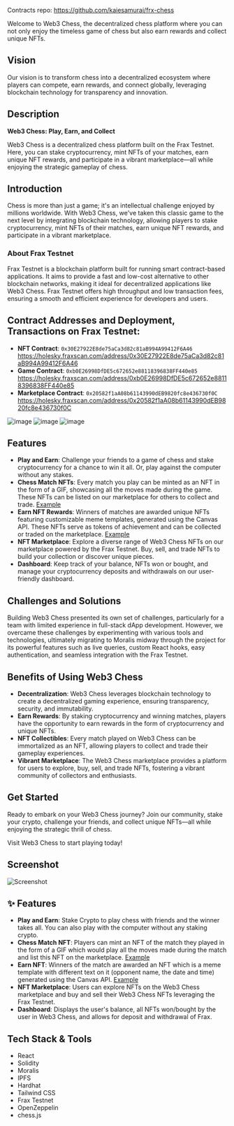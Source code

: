 Contracts repo: https://github.com/kaiesamurai/frx-chess 

Welcome to Web3 Chess, the decentralized chess platform where you can not only enjoy the timeless game of chess but also earn rewards and collect unique NFTs.

## Vision

Our vision is to transform chess into a decentralized ecosystem where players can compete, earn rewards, and connect globally, leveraging blockchain technology for transparency and innovation.

## Description

**Web3 Chess: Play, Earn, and Collect**

Web3 Chess is a decentralized chess platform built on the Frax Testnet. Here, you can stake cryptocurrency, mint NFTs of your matches, earn unique NFT rewards, and participate in a vibrant marketplace—all while enjoying the strategic gameplay of chess.

## Introduction

Chess is more than just a game; it's an intellectual challenge enjoyed by millions worldwide. With Web3 Chess, we've taken this classic game to the next level by integrating blockchain technology, allowing players to stake cryptocurrency, mint NFTs of their matches, earn unique NFT rewards, and participate in a vibrant marketplace.

### About Frax Testnet
Frax Testnet is a blockchain platform built for running smart contract-based applications. It aims to provide a fast and low-cost alternative to other blockchain networks, making it ideal for decentralized applications like Web3 Chess. Frax Testnet offers high throughput and low transaction fees, ensuring a smooth and efficient experience for developers and users.

## Contract Addresses and Deployment, Transactions on Frax Testnet:

- **NFT Contract**: `0x30E27922E8de75aCa3d82c81aB994A99412F6A46`
https://holesky.fraxscan.com/address/0x30E27922E8de75aCa3d82c81aB994A99412F6A46
- **Game Contract**: `0xb0E26998DfDE5c672652e88118396838FF440e85`
https://holesky.fraxscan.com/address/0xb0E26998DfDE5c672652e88118396838FF440e85
- **Marketplace Contract**: `0x20582f1aA08b61143990dEB9820fc8e436730f0C`
https://holesky.fraxscan.com/address/0x20582f1aA08b61143990dEB9820fc8e436730f0C

![image](https://github.com/kaiesamurai/frx-chess-main/assets/96937608/a4169034-1f0c-4378-8890-a69d7aa1b533)
![image](https://github.com/kaiesamurai/frx-chess-main/assets/96937608/49205b3a-514f-4541-8f2b-6744b75174b3)
![image](https://github.com/kaiesamurai/frx-chess-main/assets/96937608/f7421697-cddc-4a67-a131-b114594030a3)

## Features

- **Play and Earn**: Challenge your friends to a game of chess and stake cryptocurrency for a chance to win it all. Or, play against the computer without any stakes.
- **Chess Match NFTs**: Every match you play can be minted as an NFT in the form of a GIF, showcasing all the moves made during the game. These NFTs can be listed on our marketplace for others to collect and trade. [Example](https://drive.google.com/file/d/1BC-vxcBaLHhLk0QbHLtO9ZLF3Ky3IIIG/view?usp=sharing)
- **Earn NFT Rewards**: Winners of matches are awarded unique NFTs featuring customizable meme templates, generated using the Canvas API. These NFTs serve as tokens of achievement and can be collected or traded on the marketplace. [Example](https://drive.google.com/file/d/17D8kcoC8g9celsO9cVAsfnptFDvprIUU/view?usp=sharing)
- **NFT Marketplace**: Explore a diverse range of Web3 Chess NFTs on our marketplace powered by the Frax Testnet. Buy, sell, and trade NFTs to build your collection or discover unique pieces.
- **Dashboard**: Keep track of your balance, NFTs won or bought, and manage your cryptocurrency deposits and withdrawals on our user-friendly dashboard.

## Challenges and Solutions

Building Web3 Chess presented its own set of challenges, particularly for a team with limited experience in full-stack dApp development. However, we overcame these challenges by experimenting with various tools and technologies, ultimately migrating to Moralis midway through the project for its powerful features such as live queries, custom React hooks, easy authentication, and seamless integration with the Frax Testnet.

## Benefits of Using Web3 Chess

- **Decentralization**: Web3 Chess leverages blockchain technology to create a decentralized gaming experience, ensuring transparency, security, and immutability.
- **Earn Rewards**: By staking cryptocurrency and winning matches, players have the opportunity to earn rewards in the form of cryptocurrency and unique NFTs.
- **NFT Collectibles**: Every match played on Web3 Chess can be immortalized as an NFT, allowing players to collect and trade their gameplay experiences.
- **Vibrant Marketplace**: The Web3 Chess marketplace provides a platform for users to explore, buy, sell, and trade NFTs, fostering a vibrant community of collectors and enthusiasts.

## Get Started

Ready to embark on your Web3 Chess journey? Join our community, stake your crypto, challenge your friends, and collect unique NFTs—all while enjoying the strategic thrill of chess.

Visit Web3 Chess to start playing today!

## Screenshot

![Screenshot](https://user-images.githubusercontent.com/53316345/145725775-06f3ddd8-bedd-474f-9d89-74999ad3dcd6.png)

## ✨ Features

- **Play and Earn**: Stake Crypto to play chess with friends and the winner takes all. You can also play with the computer without any staking crypto.
- **Chess Match NFT**: Players can mint an NFT of the match they played in the form of a GIF which would play all the moves made during the match and list this NFT on the marketplace. [Example](https://drive.google.com/file/d/1BC-vxcBaLHhLk0QbHLtO9ZLF3Ky3IIIG/view?usp=sharing)
- **Earn NFT**: Winners of the match are awarded an NFT which is a meme template with different text on it (opponent name, the date and time) generated using the Canvas API. [Example](https://drive.google.com/file/d/17D8kcoC8g9celsO9cVAsfnptFDvprIUU/view?usp=sharing)
- **NFT Marketplace**: Users can explore NFTs on the Web3 Chess marketplace and buy and sell their Web3 Chess NFTs leveraging the Frax Testnet.
- **Dashboard**: Displays the user's balance, all NFTs won/bought by the user in Web3 Chess, and allows for deposit and withdrawal of Frax.

## Tech Stack & Tools

- React
- Solidity
- Moralis
- IPFS
- Hardhat
- Tailwind CSS
- Frax Testnet
- OpenZeppelin
- chess.js
